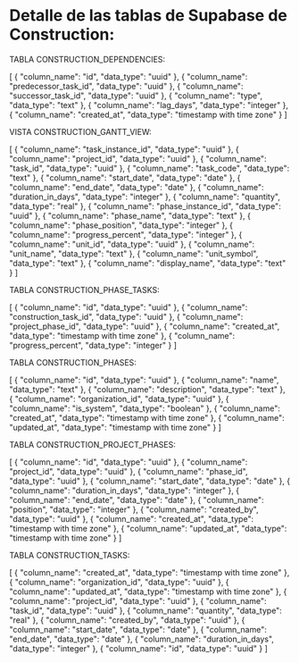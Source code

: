 # Detalle de las tablas de Supabase de Construction:

TABLA CONSTRUCTION_DEPENDENCIES:

[
  {
    "column_name": "id",
    "data_type": "uuid"
  },
  {
    "column_name": "predecessor_task_id",
    "data_type": "uuid"
  },
  {
    "column_name": "successor_task_id",
    "data_type": "uuid"
  },
  {
    "column_name": "type",
    "data_type": "text"
  },
  {
    "column_name": "lag_days",
    "data_type": "integer"
  },
  {
    "column_name": "created_at",
    "data_type": "timestamp with time zone"
  }
]

VISTA CONSTRUCTION_GANTT_VIEW:

[
  {
    "column_name": "task_instance_id",
    "data_type": "uuid"
  },
  {
    "column_name": "project_id",
    "data_type": "uuid"
  },
  {
    "column_name": "task_id",
    "data_type": "uuid"
  },
  {
    "column_name": "task_code",
    "data_type": "text"
  },
  {
    "column_name": "start_date",
    "data_type": "date"
  },
  {
    "column_name": "end_date",
    "data_type": "date"
  },
  {
    "column_name": "duration_in_days",
    "data_type": "integer"
  },
  {
    "column_name": "quantity",
    "data_type": "real"
  },
  {
    "column_name": "phase_instance_id",
    "data_type": "uuid"
  },
  {
    "column_name": "phase_name",
    "data_type": "text"
  },
  {
    "column_name": "phase_position",
    "data_type": "integer"
  },
  {
    "column_name": "progress_percent",
    "data_type": "integer"
  },
  {
    "column_name": "unit_id",
    "data_type": "uuid"
  },
  {
    "column_name": "unit_name",
    "data_type": "text"
  },
  {
    "column_name": "unit_symbol",
    "data_type": "text"
  },
  {
    "column_name": "display_name",
    "data_type": "text"
  }
]

TABLA CONSTRUCTION_PHASE_TASKS:

[
  {
    "column_name": "id",
    "data_type": "uuid"
  },
  {
    "column_name": "construction_task_id",
    "data_type": "uuid"
  },
  {
    "column_name": "project_phase_id",
    "data_type": "uuid"
  },
  {
    "column_name": "created_at",
    "data_type": "timestamp with time zone"
  },
  {
    "column_name": "progress_percent",
    "data_type": "integer"
  }
]

TABLA CONSTRUCTION_PHASES:

[
  {
    "column_name": "id",
    "data_type": "uuid"
  },
  {
    "column_name": "name",
    "data_type": "text"
  },
  {
    "column_name": "description",
    "data_type": "text"
  },
  {
    "column_name": "organization_id",
    "data_type": "uuid"
  },
  {
    "column_name": "is_system",
    "data_type": "boolean"
  },
  {
    "column_name": "created_at",
    "data_type": "timestamp with time zone"
  },
  {
    "column_name": "updated_at",
    "data_type": "timestamp with time zone"
  }
]

TABLA CONSTRUCTION_PROJECT_PHASES:

[
  {
    "column_name": "id",
    "data_type": "uuid"
  },
  {
    "column_name": "project_id",
    "data_type": "uuid"
  },
  {
    "column_name": "phase_id",
    "data_type": "uuid"
  },
  {
    "column_name": "start_date",
    "data_type": "date"
  },
  {
    "column_name": "duration_in_days",
    "data_type": "integer"
  },
  {
    "column_name": "end_date",
    "data_type": "date"
  },
  {
    "column_name": "position",
    "data_type": "integer"
  },
  {
    "column_name": "created_by",
    "data_type": "uuid"
  },
  {
    "column_name": "created_at",
    "data_type": "timestamp with time zone"
  },
  {
    "column_name": "updated_at",
    "data_type": "timestamp with time zone"
  }
]

TABLA CONSTRUCTION_TASKS:

[
  {
    "column_name": "created_at",
    "data_type": "timestamp with time zone"
  },
  {
    "column_name": "organization_id",
    "data_type": "uuid"
  },
  {
    "column_name": "updated_at",
    "data_type": "timestamp with time zone"
  },
  {
    "column_name": "project_id",
    "data_type": "uuid"
  },
  {
    "column_name": "task_id",
    "data_type": "uuid"
  },
  {
    "column_name": "quantity",
    "data_type": "real"
  },
  {
    "column_name": "created_by",
    "data_type": "uuid"
  },
  {
    "column_name": "start_date",
    "data_type": "date"
  },
  {
    "column_name": "end_date",
    "data_type": "date"
  },
  {
    "column_name": "duration_in_days",
    "data_type": "integer"
  },
  {
    "column_name": "id",
    "data_type": "uuid"
  }
]